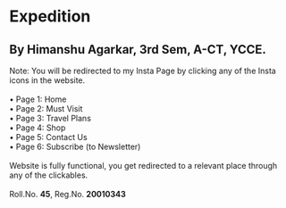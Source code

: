 # Expedition
## By Himanshu Agarkar, 3rd Sem, A-CT, YCCE.

Note: You will be redirected to my Insta Page by clicking any of the Insta icons in the website.<br>
<br>• Page 1: Home
<br>• Page 2: Must Visit
<br>• Page 3: Travel Plans
<br>• Page 4: Shop
<br>• Page 5: Contact Us
<br>• Page 6: Subscribe (to Newsletter)
<br><br> Website is fully functional, you get redirected to a relevant place through any of the clickables.
<br><br>Roll.No. **45**, Reg.No. **20010343**
